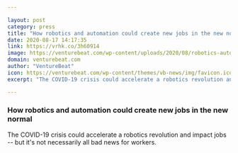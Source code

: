 ```yaml
---

layout: post
category: press
title: "How robotics and automation could create new jobs in the new normal"
date: 2020-08-17 14:17:35
link: https://vrhk.co/3h60914
image: https://venturebeat.com/wp-content/uploads/2020/08/robotics-automation-new-jobs.jpg?w=1200&strip=all
domain: venturebeat.com
author: "VentureBeat"
icon: https://venturebeat.com/wp-content/themes/vb-news/img/favicon.ico
excerpt: "The COVID-19 crisis could accelerate a robotics revolution and impact jobs -- but it's not necessarily all bad news for workers."

---
```


### How robotics and automation could create new jobs in the new normal

The COVID-19 crisis could accelerate a robotics revolution and impact jobs -- but it's not necessarily all bad news for workers.